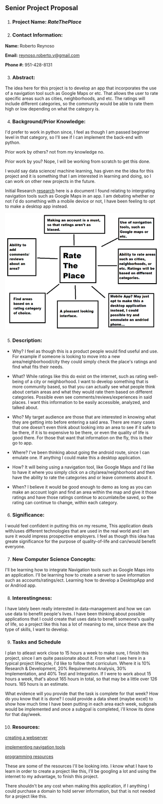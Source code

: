 ## Senior Project Proposal

1. ### Project Name: *RateThePlace*

2. ### Contact Information:
**Name:** Roberto Reynoso

**Email:** reynoso.roberto.v@gmail.com

**Phone #:** 951-428-8131

3. ### Abstract:
The idea here for this project is to develop an app that incorporates the use of a navigation tool such as Google Maps or etc. That allows the user to rate specific areas such as cities, neighborhoods, and etc. The ratings will include different categories, so the community would be able to rate them high or low depending on what the category is.

4. ### Background/Prior Knowledge:
I'd prefer to work in python since, I feel as though I am passed beginner level in that category, so I'll see if I can implement the back-end with python.

Prior work by others? not from my knowledge no.

Prior work by you? Nope, I will be working from scratch to get this done.

I would say data science/ machine learning, has given me the idea for this project and it is something that I am interested in learning and doing, so I can work on other new projects in the future.

Initial Research [research](https://google-developer-training.github.io/android-developer-advanced-course-practicals/unit-4-add-geo-features-to-your-apps/lesson-9-mapping/9-1-p-add-a-google-map-to-your-app/9-1-p-add-a-google-map-to-your-app.html) here is a document I found relating to intergrating navigation tools such as Google Maps in an app.
I am debating whether or not I'd do something with a mobile device or not, I have been feeling to opt to make a desktop app instead.

![mindmap](senior_project_mindmap.png)

5. ### Description:
* Why? I feel as though this is a product people would find useful and use. For example if someone is looking to move into a new area/neighborhood/city they could simply check the place's ratings and find what fits their needs.

* What? While ratings like this do exist on the internet, such as rating well-being of a city or neighborhood. I want to develop something that is more community based, so that you can actually see what people think about certain areas and what they would rate them based on different categories. Possible even see comments/reviews/experiences in said places. I want this information to be easily accessible, analyzed, and talked about.

* Who? My target audience are those that are interested in knowing what they are getting into before entering a said area. There are many cases that one doesn't even think about looking into an area to see if it safe to be there, if it is to expensive to be there, or even the quality of life is good there. For those that want that information on the fly, this is their go to app.

* Where? I've been thinking about going the android route, since I can emulate one. If anything I could make this a desktop application.

* How? It will being using a navigation tool, like Google Maps and I'd like to have it where you simply click on a city/area/neighborhood and then have the ability to rate the categories and or leave comments about it.

* When? I believe it would be good enough to demo as long as you can make an account login and find an area within the map and give it those ratings and have those ratings continue to accumlate/be saved, so the rating can continue to change, within each category.

6. ### Significance:
I would feel confident in putting this on my resume, This application deals with/uses different technologies that are used in the real world and I am sure it would impress prospective employers.
I feel as though this idea has greate significance for the purpose of quality-of-life and can/would benefit everyone.

7. ### New Computer Science Concepts:
I'll be learning how to integrate Navigation tools such as Google Maps into an application. I'll be learning how to create a server to save information such as accounts/ratings/ect. Learning how to develop a DesktopApp and or Andriod app.

8. ### Interestingness:
I have lately been really interested in data-management and how we can use data to benefit people's lives. I have been thinking about possible applications that I could create that uses data to benefit someone's quality of life, so a project like this has a lot of meaning to me, since these are the type of skills, I want to develop.

9. ### Tasks and Schedule
I plan to atleast work close to 15 hours a week to make sure, I finish this project, since I am quite passionate about it. From what I see here in a typical project lifecycle, I'd like to follow that corriculum. Where it is 10% Research & Development, 20% Requirements Analysis, 30% Implementation, and 40% Test and Integration. If I were to work about 15 hours a week, that's about 165 hours in total, so that may be a little over 126 hours. 165 hours is an estimate.

What evidence will you provide that the task is complete for that week? How do you know that it is done?
I could provide a data sheet (maybe excel) to show how much time I have been putting in each area each week, subgoals would be implemented and once a subgoal is completed, i'll know its done for that day/week.

10. ### Resources:
[creating a webserver](https://pythonbasics.org/webserver/)

[implementing navigation tools](https://google-developer-training.github.io/android-developer-advanced-course-practicals/unit-4-add-geo-features-to-your-apps/lesson-9-mapping/9-1-p-add-a-google-map-to-your-app/9-1-p-add-a-google-map-to-your-app.html)

[programming resources](https://www.w3schools.com/)

These are some of the resources I'll be looking into. I know what I have to learn in order to create a project like this, I'll be googling a lot and using the internet to my advantage, to finish this project.

There shouldn't be any cost when making this application, if I anything I could purchase a domain to hold server information, but that is not needed for a project like this.